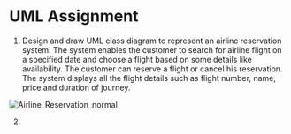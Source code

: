 # UML Assignment

1. Design and draw UML class diagram to represent an airline reservation system. The system enables the customer to search for airline flight on a specified date and choose a flight based on some details like availability. The customer can reserve a flight or cancel his reservation. The system displays all the flight details such as flight number, name, price and duration of journey.

![Airline_Reservation_normal](https://user-images.githubusercontent.com/66563130/148816149-5de9d663-5364-4f50-81bf-b9923fd1bb5f.png)

2.



